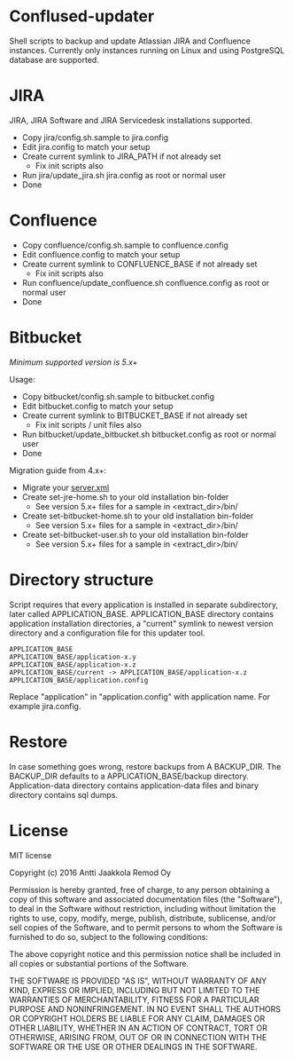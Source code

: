 Conflused-updater
=================

Shell scripts to backup and update Atlassian JIRA and Confluence instances.
Currently only instances running on Linux and using PostgreSQL database are
supported.

JIRA
====

JIRA, JIRA Software and JIRA Servicedesk installations supported.

* Copy jira/config.sh.sample to jira.config
* Edit jira.config to match your setup
* Create current symlink to JIRA_PATH if not already set
   * Fix init scripts also
* Run jira/update_jira.sh jira.config as root or normal user
* Done

Confluence
==========

* Copy confluence/config.sh.sample to confluence.config
* Edit confluence.config to match your setup
* Create current symlink to CONFLUENCE_BASE if not already set
   * Fix init scripts also
* Run confluence/update_confluence.sh confluence.config as root or normal user
* Done


Bitbucket
=========

*Minimum supported version is 5.x+*

Usage:
* Copy bitbucket/config.sh.sample to bitbucket.config
* Edit bitbucket.config to match your setup
* Create current symlink to BITBUCKET_BASE if not already set
    * Fix init scripts / unit files also
* Run bitbucket/update_bitbucket.sh bitbucket.config as root or normal user
* Done

Migration guide from 4.x+:
* Migrate your [server.xml](https://confluence.atlassian.com/bitbucketserver/bitbucket-server-upgrade-guide-776640551.html)
* Create set-jre-home.sh to your old installation bin-folder
    * See version 5.x+ files for a sample in <extract_dir>/bin/
* Create set-bitbucket-home.sh to your old installation bin-folder
    * See version 5.x+ files for a sample in <extract_dir>/bin/
* Create set-bitbucket-user.sh to your old installation bin-folder
    * See version 5.x+ files for a sample in <extract_dir>/bin/


Directory structure
===================

Script requires that every application is installed in separate subdirectory,
later called APPLICATION_BASE. APPLICATION_BASE directory contains application
installation directories, a "current" symlink to newest version directory and
a configuration file for this updater tool.


    APPLICATION_BASE
    APPLICATION_BASE/application-x.y
    APPLICATION_BASE/application-x.z
    APPLICATION_BASE/current -> APPLICATION_BASE/application-x.z
    APPLICATION_BASE/application.config

Replace "application" in "application.config" with application name. For example
jira.config.

Restore
=======

In case something goes wrong, restore backups from A BACKUP_DIR. The BACKUP_DIR
defaults to a APPLICATION_BASE/backup directory. Application-data directory
contains application-data files and binary directory contains sql dumps.

License
=======

MIT license

Copyright (c) 2016 Antti Jaakkola Remod Oy

Permission is hereby granted, free of charge, to any person obtaining a copy of
this software and associated documentation files (the "Software"), to deal in
the Software without restriction, including without limitation the rights to
use, copy, modify, merge, publish, distribute, sublicense, and/or sell copies
of the Software, and to permit persons to whom the Software is furnished to do
so, subject to the following conditions:

The above copyright notice and this permission notice shall be included in all
copies or substantial portions of the Software.

THE SOFTWARE IS PROVIDED "AS IS", WITHOUT WARRANTY OF ANY KIND, EXPRESS OR
IMPLIED, INCLUDING BUT NOT LIMITED TO THE WARRANTIES OF MERCHANTABILITY, FITNESS
FOR A PARTICULAR PURPOSE AND NONINFRINGEMENT. IN NO EVENT SHALL THE AUTHORS OR
COPYRIGHT HOLDERS BE LIABLE FOR ANY CLAIM, DAMAGES OR OTHER LIABILITY, WHETHER
IN AN ACTION OF CONTRACT, TORT OR OTHERWISE, ARISING FROM, OUT OF OR IN
CONNECTION WITH THE SOFTWARE OR THE USE OR OTHER DEALINGS IN THE SOFTWARE.
